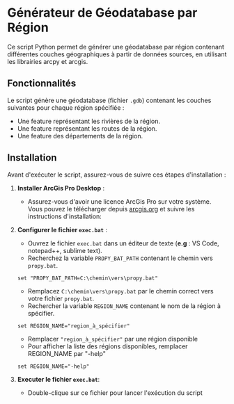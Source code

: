 # Générateur de Géodatabase par Région

Ce script Python permet de générer une géodatabase par région contenant différentes couches géographiques à partir de données sources, en utilisant les librairies arcpy et arcgis.

## Fonctionnalités

Le script génère une géodatabase (fichier `.gdb`) contenant les couches suivantes pour chaque région spécifiée :
- Une feature représentant les rivières de la région.
- Une feature représentant les routes de la région.
- Une feature des départements de la région.

## Installation

Avant d'exécuter le script, assurez-vous de suivre ces étapes d'installation :

1. **Installer ArcGis Pro Desktop** :
    - Assurez-vous d'avoir une licence ArcGis Pro sur votre système. Vous pouvez le télécharger depuis [arcgis.org](https://pro.arcgis.com/fr/pro-app/latest/get-started/get-started.htm) et suivre les instructions d'installation:

2. **Configurer le fichier `exec.bat`** :
    - Ouvrez le fichier `exec.bat` dans un éditeur de texte (**e.g** : VS Code, notepad++, sublime text).
    - Recherchez la variable `PROPY_BAT_PATH` contenant le chemin vers `propy.bat`.
    ```batch
    set "PROPY_BAT_PATH=C:\chemin\vers\propy.bat"
    ```
    - Remplacez `C:\chemin\vers\propy.bat` par le chemin correct vers votre fichier `propy.bat`.
    - Rechercher la variable `REGION_NAME` contenant le nom de la région à spécifier.
    ```batch
    set REGION_NAME="region_à_spécifier"
    ```
    - Remplacer `"region_à_spécifier"` par une région disponible
    - Pour afficher la liste des régions disponibles, remplacer REGION_NAME par "-help"
    ```batch
    set REGION_NAME="-help"
    ```
3. **Executer le fichier `exec.bat`**: 
    - Double-clique sur ce fichier pour lancer l'exécution du script
